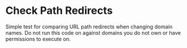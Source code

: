 # Check Path Redirects
Simple test for comparing URL path redirects when changing domain names. Do not run this code on against domains you do not own or have permissions to execute on.
